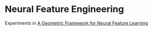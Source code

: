 # Neural Feature Engineering
Experiments in [A Geometric Framework for Neural Feature Learning](https://arxiv.org/pdf/2309.10140.pdf)


